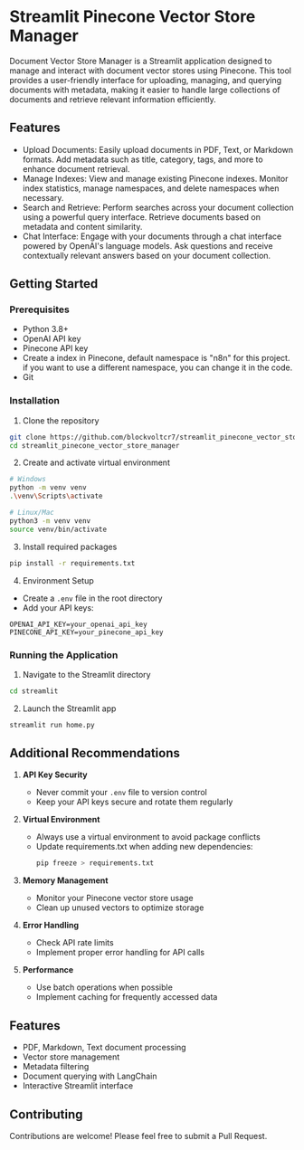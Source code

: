 # Streamlit Pinecone Vector Store Manager
Document Vector Store Manager is a Streamlit application designed to manage and interact with document vector stores using Pinecone. This tool provides a user-friendly interface for uploading, managing, and querying documents with metadata, making it easier to handle large collections of documents and retrieve relevant information efficiently.
## Features

- Upload Documents: Easily upload documents in PDF, Text, or Markdown formats. Add metadata such as title, category, tags, and more to enhance document retrieval.
- Manage Indexes: View and manage existing Pinecone indexes. Monitor index statistics, manage namespaces, and delete namespaces when necessary.
- Search and Retrieve: Perform searches across your document collection using a powerful query interface. Retrieve documents based on metadata and content similarity.
- Chat Interface: Engage with your documents through a chat interface powered by OpenAI's language models. Ask questions and receive contextually relevant answers based on your document collection.

## Getting Started

### Prerequisites
- Python 3.8+
- OpenAI API key
- Pinecone API key
- Create a index in Pinecone, default namespace is "n8n" for this project. if you want to use a different namespace, you can change it in the code.
- Git

### Installation

1. Clone the repository
```bash
git clone https://github.com/blockvoltcr7/streamlit_pinecone_vector_store_manager.git
cd streamlit_pinecone_vector_store_manager
```

2. Create and activate virtual environment
```bash
# Windows
python -m venv venv
.\venv\Scripts\activate

# Linux/Mac
python3 -m venv venv
source venv/bin/activate
```

3. Install required packages
```bash
pip install -r requirements.txt
```

4. Environment Setup
- Create a `.env` file in the root directory
- Add your API keys:
```
OPENAI_API_KEY=your_openai_api_key
PINECONE_API_KEY=your_pinecone_api_key
```

### Running the Application

1. Navigate to the Streamlit directory
```bash
cd streamlit
```

2. Launch the Streamlit app
```bash
streamlit run home.py
```

## Additional Recommendations

1. **API Key Security**
   - Never commit your `.env` file to version control
   - Keep your API keys secure and rotate them regularly

2. **Virtual Environment**
   - Always use a virtual environment to avoid package conflicts
   - Update requirements.txt when adding new dependencies:
     ```bash
     pip freeze > requirements.txt
     ```

3. **Memory Management**
   - Monitor your Pinecone vector store usage
   - Clean up unused vectors to optimize storage

4. **Error Handling**
   - Check API rate limits
   - Implement proper error handling for API calls

5. **Performance**
   - Use batch operations when possible
   - Implement caching for frequently accessed data

## Features
- PDF, Markdown, Text document processing
- Vector store management
- Metadata filtering
- Document querying with LangChain
- Interactive Streamlit interface

## Contributing
Contributions are welcome! Please feel free to submit a Pull Request.
